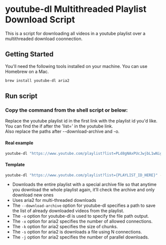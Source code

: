 # youtube-dl Multithreaded Playlist Download Script
This is a script for downloading all videos in a youtube playlist over a multithreaded download coonnection.

<!-- GETTING STARTED -->
## Getting Started

You'll need the following tools installed on your machine. You can use Homebrew on a Mac.
```sh
brew install youtube-dl aria2
```

## Run script
### Copy the command from the shell script or below:
Replace the youtube playlist id in the first link with the playlist id you'd like. You can find the if after the 'list=' in the youtube link.<br />
Also replace the paths after --download-archive and -o.
#### Real example
```sh
youtube-dl "https://www.youtube.com/playlist?list=PLd8gNAxPUcJwjbL1wNigG9wI0SOthmdJB" --download-archive "~/Desktop/youtube-dl/youtube-dl-archive.txt"  -o "~/Desktop/youtube-dl/%(title)s-%(id)s.%(ext)s" --external-downloader aria2c --external-downloader-args "-x 16 -j 3 -s 16 -k 3M"
```

#### Template
```sh
youtube-dl "https://www.youtube.com/playlist?list={PLAYLIST_ID_HERE}" --download-archive "~/{ARCHIVE_FILE_PATH_HERE}/youtube-dl-archive.txt"  -o "~/{VIDEO_OUTPUT_PATH_HERE}/%(title)s-%(id)s.%(ext)s" --external-downloader aria2c --external-downloader-args "-x 16 -j 3 -s 16 -k 3M"
```

- Downloads the entire playlist with a special archive file so that anytime you download the whole playlist again, it’ll check the archive and only download new ones
- Uses aria2 for multi-threaded downloads
- The ```--download-archive``` option for youtube-dl specifies a path to save the list of already downloaded videos from the playlist.
- The ```-o``` option for youtube-dl is used to specify the file path output.
- The ```-x``` option for aria2 specifies the number of allowed connections.
- The ```-k``` option for aria2 specifies the size of chunks.
- The ```-s``` option for aria2 is downloads a file using N connections. 
- The ```-j``` option for aria2 specifies the number of parallel downloads.
